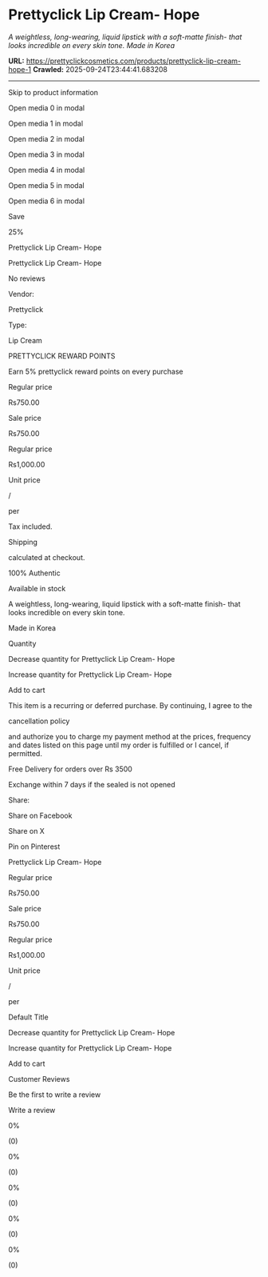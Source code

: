 # Prettyclick Lip Cream- Hope

*A weightless, long-wearing, liquid lipstick with a soft-matte finish- that looks incredible on every skin tone. Made in Korea*

**URL:** https://prettyclickcosmetics.com/products/prettyclick-lip-cream-hope-1
**Crawled:** 2025-09-24T23:44:41.683208

---

Skip to product information

Open media 0 in modal

Open media 1 in modal

Open media 2 in modal

Open media 3 in modal

Open media 4 in modal

Open media 5 in modal

Open media 6 in modal

Save

25%

Prettyclick Lip Cream- Hope

Prettyclick Lip Cream- Hope

No reviews

Vendor:

Prettyclick

Type:

Lip Cream

PRETTYCLICK REWARD POINTS

Earn 5% prettyclick reward points on every purchase

Regular price

Rs750.00

Sale price

Rs750.00

Regular price

Rs1,000.00

Unit price

/

per

Tax included.

Shipping

calculated at checkout.

100% Authentic

Available in stock

A weightless, long-wearing, liquid lipstick with a soft-matte finish- that looks incredible on every skin tone.

Made in Korea

Quantity

Decrease quantity for Prettyclick Lip Cream- Hope

Increase quantity for Prettyclick Lip Cream- Hope

Add to cart

This item is a recurring or deferred purchase. By continuing, I agree to the

cancellation policy

and authorize you to charge my payment method at the prices, frequency and dates listed on this page until my order is fulfilled or I cancel, if permitted.

Free Delivery for orders over Rs 3500

Exchange within 7 days if the sealed is not opened

Share:

Share on Facebook

Share on X

Pin on Pinterest

Prettyclick Lip Cream- Hope

Regular price

Rs750.00

Sale price

Rs750.00

Regular price

Rs1,000.00

Unit price

/

per

Default Title

Decrease quantity for Prettyclick Lip Cream- Hope

Increase quantity for Prettyclick Lip Cream- Hope

Add to cart

Customer Reviews

Be the first to write a review

Write a review

0%

(0)

0%

(0)

0%

(0)

0%

(0)

0%

(0)